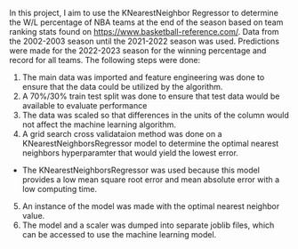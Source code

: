 In this project, I aim to use the KNearestNeighbor Regressor to determine the W/L percentage of NBA teams at the end of the season based on team ranking stats found on https://www.basketball-reference.com/.
Data from the 2002-2003 season until the 2021-2022 season was used. Predictions were made for the 2022-2023 season for the winning percentage and record for all teams.
The following steps were done:
1) The main data was imported and feature engineering was done to ensure that the data could be utilized by the algorithm.
2) A 70%/30% train test split was done to ensure that test data would be available to evaluate performance
3) The data was scaled so that differences in the units of the column would not affect the machine learning algorithm.
4) A grid search cross validataion method was done on a KNearestNeighborsRegressor model to determine the optimal nearest neighbors hyperparamter that would yield the lowest error.
  - The KNearestNeighborsRegressor was used because this model provides a low mean square root error and mean absolute error with a low computing time.
5) An instance of the model was made with the optimal nearest neighbor value. 
6) The model and a scaler was dumped into separate joblib files, which can be accessed to use the machine learning model.
